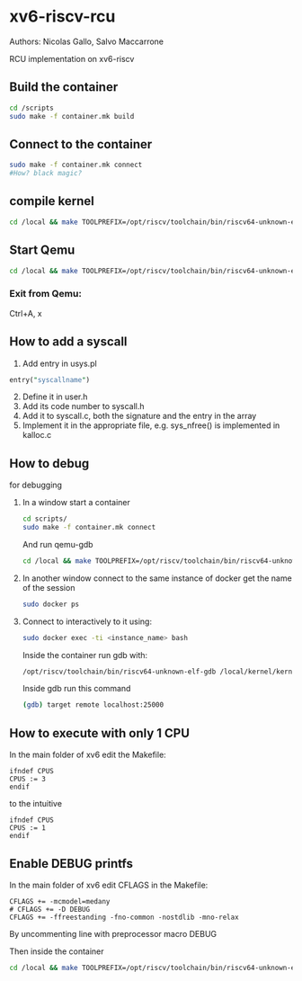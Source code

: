 # xv6-riscv-rcu
Authors: Nicolas Gallo, Salvo Maccarrone

RCU implementation on xv6-riscv


## Build the container 

```sh
cd /scripts
sudo make -f container.mk build
```
## Connect to the container
```sh 
sudo make -f container.mk connect
#How? black magic?
```


## compile kernel
```sh
cd /local && make TOOLPREFIX=/opt/riscv/toolchain/bin/riscv64-unknown-elf-
```


## Start Qemu

```sh
cd /local && make TOOLPREFIX=/opt/riscv/toolchain/bin/riscv64-unknown-elf- qemu
```

### Exit from Qemu:
Ctrl+A, x

## How to add a syscall
1. Add entry in usys.pl 
```pl
entry("syscallname")
```
2. Define it in user.h
3. Add its code number to syscall.h
4. Add it to syscall.c, both the signature and the entry in the array
5. Implement it in the appropriate file, e.g. sys_nfree() is implemented in kalloc.c

## How to debug
for debugging
1. In a window start a container 
    ```sh
    cd scripts/ 
    sudo make -f container.mk connect
    ```
    And run qemu-gdb
    ```sh
    cd /local && make TOOLPREFIX=/opt/riscv/toolchain/bin/riscv64-unknown-elf- qemu-gdb
    ```
2. In another window connect to the same instance of docker
get the name of the session
    ```sh
    sudo docker ps
    ```
3. Connect to interactively to it using:
    ```sh
    sudo docker exec -ti <instance_name> bash
    ```
    Inside the container run gdb with:
    ```sh
    /opt/riscv/toolchain/bin/riscv64-unknown-elf-gdb /local/kernel/kernel
    ```      
    
    Inside gdb run this command
    ```sh
    (gdb) target remote localhost:25000
    ```

## How to execute with only 1 CPU
In the main folder of xv6 edit the Makefile:
 
```make
ifndef CPUS
CPUS := 3
endif
```
to the intuitive 
```make
ifndef CPUS
CPUS := 1
endif
```

## Enable DEBUG printfs
In the main folder of xv6 edit CFLAGS in the Makefile:
```make
CFLAGS += -mcmodel=medany
# CFLAGS += -D DEBUG
CFLAGS += -ffreestanding -fno-common -nostdlib -mno-relax
```
By uncommenting line with preprocessor macro DEBUG

Then inside the container
```sh
cd /local && make TOOLPREFIX=/opt/riscv/toolchain/bin/riscv64-unknown-elf- clean
```